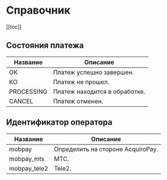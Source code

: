 # Справочник

[[toc]]

## Состояния платежа

| Название   | Описание                      |
|------------|-------------------------------|
| OK         | Платеж успешно завершен.      |
| KO         | Платеж не прошел.             |
| PROCESSING | Платеж находится в обработке. |
| CANCEL     | Платеж отменен.               |

## Идентификатор оператора

| Название     | Описание                          |
|--------------|-----------------------------------|
| mobpay       | Определить на стороне AcquiroPay. |
| mobpay_mts   | МТС.                              |
| mobpay_tele2 | Tele2.                            |

